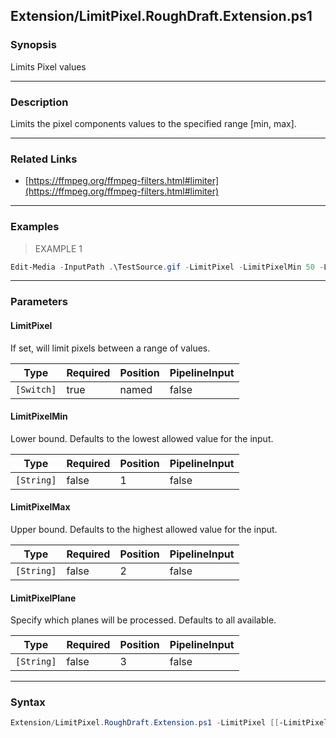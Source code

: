 Extension/LimitPixel.RoughDraft.Extension.ps1
---------------------------------------------




### Synopsis
Limits Pixel values



---


### Description

Limits the pixel components values to the specified range [min, max].



---


### Related Links
* [https://ffmpeg.org/ffmpeg-filters.html#limiter](https://ffmpeg.org/ffmpeg-filters.html#limiter)





---


### Examples
> EXAMPLE 1

```PowerShell
Edit-Media -InputPath .\TestSource.gif -LimitPixel -LimitPixelMin 50 -LimitPixelMax 200
```


---


### Parameters
#### **LimitPixel**

If set, will limit pixels between a range of values.






|Type      |Required|Position|PipelineInput|
|----------|--------|--------|-------------|
|`[Switch]`|true    |named   |false        |



#### **LimitPixelMin**

Lower bound. Defaults to the lowest allowed value for the input.






|Type      |Required|Position|PipelineInput|
|----------|--------|--------|-------------|
|`[String]`|false   |1       |false        |



#### **LimitPixelMax**

Upper bound. Defaults to the highest allowed value for the input.






|Type      |Required|Position|PipelineInput|
|----------|--------|--------|-------------|
|`[String]`|false   |2       |false        |



#### **LimitPixelPlane**

Specify which planes will be processed. Defaults to all available.






|Type      |Required|Position|PipelineInput|
|----------|--------|--------|-------------|
|`[String]`|false   |3       |false        |





---


### Syntax
```PowerShell
Extension/LimitPixel.RoughDraft.Extension.ps1 -LimitPixel [[-LimitPixelMin] <String>] [[-LimitPixelMax] <String>] [[-LimitPixelPlane] <String>] [<CommonParameters>]
```
